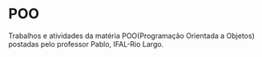 # POO
Trabalhos e atividades da matéria POO(Programação Orientada a Objetos) postadas pelo professor Pablo, IFAL-Rio Largo.
